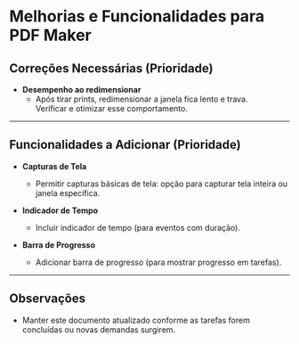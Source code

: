 # Melhorias e Funcionalidades para PDF Maker

## Correções Necessárias (Prioridade)

- **Desempenho ao redimensionar**
  - Após tirar prints, redimensionar a janela fica lento e trava.  
    Verificar e otimizar esse comportamento.

---

## Funcionalidades a Adicionar (Prioridade)

- **Capturas de Tela**
  - Permitir capturas básicas de tela: opção para capturar tela inteira ou janela específica.

- **Indicador de Tempo**
  - Incluir indicador de tempo (para eventos com duração).

- **Barra de Progresso**
  - Adicionar barra de progresso (para mostrar progresso em tarefas).

---

## Observações

- Manter este documento atualizado conforme as tarefas forem concluídas ou novas demandas surgirem.
